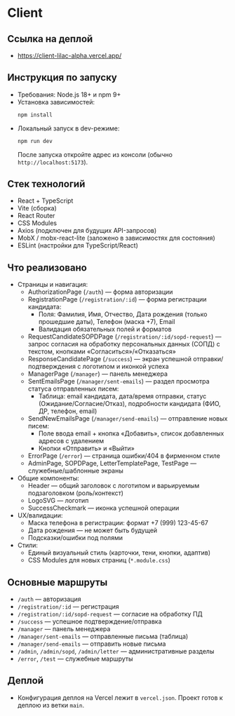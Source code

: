 # Client

## Ссылка на деплой
- https://client-lilac-alpha.vercel.app/

## Инструкция по запуску
- Требования: Node.js 18+ и npm 9+
- Установка зависимостей:
  ```bash
  npm install
  ```
- Локальный запуск в dev-режиме:
  ```bash
  npm run dev
  ```
  После запуска откройте адрес из консоли (обычно `http://localhost:5173`).

## Стек технологий
- React + TypeScript
- Vite (сборка)
- React Router
- CSS Modules
- Axios (подключен для будущих API-запросов)
- MobX / mobx-react-lite (заложено в зависимостях для состояния)
- ESLint (настройки для TypeScript/React)

## Что реализовано
- Страницы и навигация:
  - AuthorizationPage (`/auth`) — форма авторизации
  - RegistrationPage (`/registration/:id`) — форма регистрации кандидата:
    - Поля: Фамилия, Имя, Отчество, Дата рождения (только прошедшие даты), Телефон (маска +7), Email
    - Валидация обязательных полей и форматов
  - RequestCandidateSOPDPage (`/registration/:id/sopd-request`) — запрос согласия на обработку персональных данных (СОПД) с текстом, кнопками «Согласиться»/«Отказаться»
  - ResponseCandidatePage (`/success`) — экран успешной отправки/подтверждения с логотипом и иконкой успеха
  - ManagerPage (`/manager`) — панель менеджера
  - SentEmailsPage (`/manager/sent-emails`) — раздел просмотра статуса отправленных писем:
    - Таблица: email кандидата, дата/время отправки, статус (Ожидание/Согласие/Отказ), подробности кандидата (ФИО, ДР, телефон, email)
  - SendNewEmailsPage (`/manager/send-emails`) — отправление новых писем:
    - Поле ввода email + кнопка «Добавить», список добавленных адресов с удалением
    - Кнопки «Отправить» и «Выйти»
  - ErrorPage (`/error`) — страница ошибки/404 в фирменном стиле
  - AdminPage, SOPDPage, LetterTemplatePage, TestPage — служебные/шаблонные экраны
- Общие компоненты:
  - Header — общий заголовок с логотипом и варьируемым подзаголовком (роль/контекст)
  - LogoSVG — логотип
  - SuccessCheckmark — иконка успешной операции
- UX/валидации:
  - Маска телефона в регистрации: формат +7 (999) 123-45-67
  - Дата рождения — не может быть будущей
  - Подсказки/ошибки под полями
- Стили:
  - Единый визуальный стиль (карточки, тени, кнопки, адаптив)
  - CSS Modules для новых страниц (`*.module.css`)

## Основные маршруты
- `/auth` — авторизация
- `/registration/:id` — регистрация
- `/registration/:id/sopd-request` — согласие на обработку ПД
- `/success` — успешное подтверждение/отправка
- `/manager` — панель менеджера
- `/manager/sent-emails` — отправленные письма (таблица)
- `/manager/send-emails` — отправить новые письма
- `/admin`, `/admin/sopd`, `/admin/letter` — административные разделы
- `/error`, `/test` — служебные маршруты

## Деплой
- Конфигурация деплоя на Vercel лежит в `vercel.json`. Проект готов к деплою из ветки `main`.
